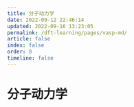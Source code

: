 ```yaml
---
title: 分子动力学
date: 2022-09-12 22:46:14
updated: 2022-09-16 13:23:05
permalink: /dft-learning/pages/vasp-md/
article: false
index: false
order: 0
timeline: false
---
```


# 分子动力学
